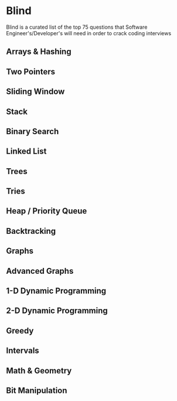 # Blind

Blind is a curated list of the top 75 questions that Software Engineer's/Developer's will need in order to crack coding interviews

## Arrays & Hashing 

## Two Pointers

## Sliding Window

## Stack

## Binary Search

## Linked List

## Trees

## Tries

## Heap / Priority Queue

## Backtracking

## Graphs

## Advanced Graphs

## 1-D Dynamic Programming

## 2-D Dynamic Programming

## Greedy

## Intervals

## Math & Geometry

## Bit Manipulation

